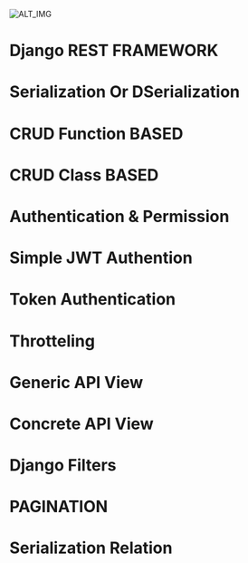 ![ALT_IMG](https://storage.caktusgroup.com/media/blog-images/drf-logo2.png)

# Django REST FRAMEWORK 
# Serialization Or DSerialization
# CRUD Function BASED
# CRUD Class BASED
# Authentication & Permission
# Simple JWT Authention
# Token Authentication
# Throtteling
# Generic API View
# Concrete API View
# Django Filters 
# PAGINATION
# Serialization Relation
